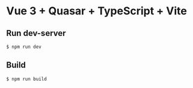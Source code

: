 # Vue 3 + Quasar + TypeScript + Vite

## Run dev-server

```console
$ npm run dev
```

## Build

```console
$ npm run build
```
